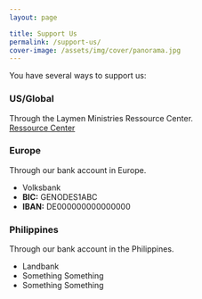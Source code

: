 ```yaml
---
layout: page

title: Support Us
permalink: /support-us/
cover-image: /assets/img/cover/panorama.jpg
---
```


You have several ways to support us:


<div class="o-box o-box--small c-info c-info--primary u-mb-">
    <div class="o-layout o-layout--middle">
        <div class="o-layout__item u-1/2@tablet u-mb u-mb0@tablet">
            <h3>US/Global</h3>
            Through the Laymen Ministries Ressource Center.
        </div>
        <div class="o-layout__item u-1/2@tablet">
            <a class="c-btn c-btn--primary" href="http://www.lmn.org/catalog/product_info.php/cPath/744/products_id/4001">Ressource Center</a>
        </div>
    </div>
</div>

<div class="o-box o-box--small c-info c-info--secondary u-mb-">
    <div class="o-layout o-layout--middle">
        <div class="o-layout__item u-1/2@tablet u-mb u-mb0@tablet">
            <h3>Europe</h3>
            Through our bank account in Europe.
        </div>
        <div class="o-layout__item u-1/2@tablet">
            <ul class="o-list-bare u-text u-mb0">
                <li>Volksbank</li>
                <li><strong>BIC:</strong> GENODES1ABC</li>
                <li><strong>IBAN:</strong> DE000000000000000</li>
            </ul>
        </div>
    </div>
</div>

<div class="o-box o-box--small c-info c-info--tertiary u-mb-">
    <div class="o-layout o-layout--middle">
        <div class="o-layout__item u-1/2@tablet u-mb u-mb0@tablet">
            <h3>Philippines</h3>
            Through our bank account in the Philippines.
        </div>
        <div class="o-layout__item u-1/2@tablet">
            <ul class="o-list-bare u-text u-mb0">
                <li>Landbank</li>
                <li>Something Something</li>
                <li>Something Something</li>
            </ul>
        </div>
    </div>
</div>



